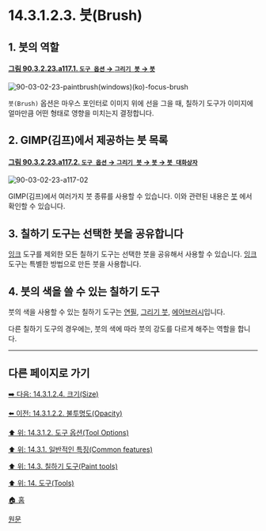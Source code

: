# 14.3.1.2.3. 붓(Brush)

## 1. 붓의 역할

<a id="90-03-02-23-a117-01"></a>

#### [그림 90.3.2.23.a117.1. `도구 옵션` → `그리기 붓` → `붓`](./90-03-02-23-paintbrush.md#90-03-02-23-a117-01)
![90-03-02-23-paintbrush(windows)(ko)-focus-brush](https://github.com/wonder13662/gimp/assets/15767104/e9aadd11-9de0-4ecd-a6c4-a8d3f70c6bd5)


`붓(Brush)` 옵션은 마우스 포인터로 이미지 위에 선을 그을 때, 칠하기 도구가 이미지에 얼마만큼 어떤 형태로 영향을 미치는지 결정합니다.

## 2. GIMP(김프)에서 제공하는 붓 목록

<a id="90-03-02-23-a117-02"></a>

#### [그림 90.3.2.23.a117.2. `도구 옵션` → `그리기 붓` → `붓` → `붓 대화상자`](./90-03-02-23-paintbrush.md#90-03-02-23-a117-02)
![90-03-02-23-a117-02](https://github.com/wonder13662/gimp/assets/15767104/c196259f-f999-4e59-a60e-5d9463445f66)

GIMP(김프)에서 여러가지 붓 종류를 사용할 수 있습니다. 이와 관련된 내용은 [붓](./07-06-00-brushes.md) 에서 확인할 수 있습니다.

## 3. 칠하기 도구는 선택한 붓을 공유합니다

[잉크](./14-03-11-00-ink.md) 도구를 제외한 모든 칠하기 도구는 선택한 붓을 공유해서 사용할 수 있습니다. [잉크](./14-03-11-00-ink.md) 도구는 특별한 방법으로 만든 붓을 사용합니다.

## 4. 붓의 색을 쓸 수 있는 칠하기 도구
붓의 색을 사용할 수 있는 칠하기 도구는 [연필](./14-03-06-00-pencil.md), [그리기 붓](./14-03-07-00-paintbrush.md), [에어브러시](./14-03-10-00-airbrush.md)입니다.

다른 칠하기 도구의 경우에는, 붓의 색에 따라 붓의 강도를 다르게 해주는 역할을 합니다.

[comment]: <> (TODO 관련 예시 추가하기)

***

## 다른 페이지로 가기

[➡️ 다음: 14.3.1.2.4. 크기(Size)](./14-03-01-02-04-size.md)

[⬅️ 이전: 14.3.1.2.2. 불투명도(Opacity)](./14-03-01-02-02-opacity.md)

[⬆️ 위: 14.3.1.2. 도구 옵션(Tool Options)](./14-03-01-02-00-tool_options.md)

[⬆️ 위: 14.3.1. 일반적인 특징(Common features)](./14-03-01-00-common-features.md)

[⬆️ 위: 14.3. 칠하기 도구(Paint tools)](./14-03-00-paint_tools.md)

[⬆️ 위: 14. 도구(Tools)](./14-00-tools.md)

[🏠 홈](./00-home.md)

[원문](https://docs.gimp.org/2.10/ko/gimp-tools-paint.html#)
